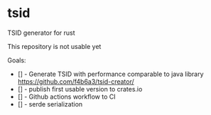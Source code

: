 # tsid
TSID generator for rust

This repository is not usable yet


Goals:
- [] - Generate TSID with performance comparable to java library https://github.com/f4b6a3/tsid-creator/
- [] - publish first usable version to crates.io
- [] - Github actions workflow to CI
- [] - serde serialization
